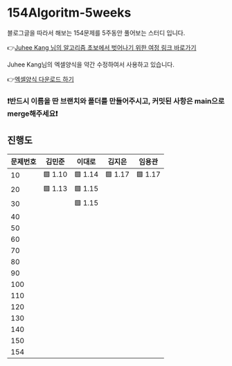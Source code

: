 # 154Algoritm-5weeks

블로그글을 따라서 해보는 154문제를 5주동안 풀어보는 스터디 입니다.


👉[Juhee Kang 님의 알고리즘 초보에서 벗어나기 위한 여정 링크 바로가기](https://claudiajkang.medium.com/%EC%95%8C%EA%B3%A0%EB%A6%AC%EC%A6%98-%EC%B4%88%EB%B3%B4%EC%97%90%EC%84%9C-%EB%B2%97%EC%96%B4%EB%82%98%EA%B8%B0-%EC%9C%84%ED%95%9C-%EC%97%AC%EC%A0%95-1ffb6bdfec6b)





Juhee Kang님의 엑셀양식을 약간 수정하여서 사용하고 있습니다. 


👉[엑셀양식 다운로드 하기](https://docs.google.com/spreadsheets/d/1Bx27IJulthhpM04qbtuL0aAkX8psi5D4/edit?usp=sharing&ouid=113010703494073260482&rtpof=true&sd=true)


### ❗️반드시 이름을 딴 브랜치와 폴더를 만들어주시고, 커밋된 사항은 main으로 merge해주세요❗️



## 진행도

| 문제번호  | 김민준  | 이대로  | 김지은 | 임용관 |
| - | - | - | - | - |
| 10  | 🟩 1.10| 🟩 1.14 | 🟩 1.17 | 🟩 1.17 |
| 20  | 🟩 1.13| 🟩 1.15 |     |     |
| 30  |        | 🟩 1.15 |     |     |
| 40  |     |     |     |     |
| 50  |     |     |     |     |
| 60  |     |     |     |     |
| 70  |     |     |     |     |
| 80  |     |     |     |     |
| 90  |     |     |     |     |
| 100 |     |     |     |     |
| 110 |     |     |     |     |
| 120 |     |     |     |     |
| 130 |     |     |     |     |
| 140 |     |     |     |     |
| 150 |     |     |     |     |
| 154 |     |     |     |     |
